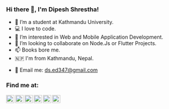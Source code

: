 ### Hi there 👋, I'm Dipesh Shrestha!

- 🔭 I’m a student at Kathmandu University.
- 💻 I love to code.
- 🌱 I’m interested in Web and Mobile Application Development.
- 👯 I’m looking to collaborate on Node.Js or Flutter Projects.
- 📫 Books bore me.
- 🇳🇵 I'm from Kathmandu, Nepal.
<!-- - 📨 Currently interested in Freelancing. -->
- 💬 Email me: ds.ed347@gmail.com
<!-- - ⚡ Fun fact: Sorry, I ain't fun. 🙈 -->

### Find me at:

<!--[<img align="left" alt="Dipesh Shrestha | Website" width="22px" src="https://raw.githubusercontent.com/iconic/open-iconic/master/svg/globe.svg" />][website] -->

<a target="_blank" href ="mailto:ds.ed437@gmail.com" alt ="Gmail"> <img align="left" alt="Dipesh Shrestha | Gmail" width="22px" src="https://cdn.jsdelivr.net/npm/simple-icons@v3/icons/gmail.svg" /></a>
<a target="_blank" href ="https://facebook.com/dipesh.stha.18" alt ="Facebook"> <img align="left" alt="Dipesh Shrestha | Facebook" width="22px" src="https://cdn.jsdelivr.net/npm/simple-icons@v3/icons/facebook.svg" /></a>
<a target="_blank" href ="https://www.instagram.com/deep_es_sence347/" alt ="Instagram"><img align="left" alt="Dipesh Shrestha | Instagram" width="22px" src="https://cdn.jsdelivr.net/npm/simple-icons@v3/icons/instagram.svg" /></a>
<a target="_blank" href ="https://www.linkedin.com/in/dipesh-shrestha-949780197/" alt ="LinkedIn"><img align="left" alt="Dipesh Shrestha | LinkedIn" width="22px" src="https://cdn.jsdelivr.net/npm/simple-icons@v3/icons/linkedin.svg" /></a>
<a target="_blank" href ="https://twitter.com/deep_es_sence" alt ="Twitter"><img align="left" alt="Dipesh Shrestha | Twitter" width="22px" src="https://cdn.jsdelivr.net/npm/simple-icons@v3/icons/twitter.svg" /></a>
<a target="_blank" href ="https://www.youtube.com/channel/UCJ6QAu-YES5jV8wbpLUN4AQ" alt ="Youtube"><img align="left" alt="Dipesh Shrestha | Youtube" width="22px" src="https://cdn.jsdelivr.net/npm/simple-icons@v3/icons/youtube.svg" /></a>

<br />
<br />

[facebook]: https://facebook.com/dipesh.stha.18
[twitter]: https://twitter.com/deep_es_sence
[youtube]: https://www.youtube.com/channel/UCJ6QAu-YES5jV8wbpLUN4AQ
[instagram]: https://www.instagram.com/deep_es_sence347/
[linkedin]: https://www.linkedin.com/in/dipesh-shrestha-949780197/
